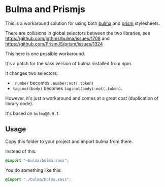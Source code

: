 # Bulma and Prismjs

This is a workaround solution for using both [bulma](https://github.com/jgthms/bulma) and [prism](https://github.com/PrismJS/prism) stylesheets.

There are collisions in global selectors between the two libraries, see https://github.com/jgthms/bulma/issues/1708 and https://github.com/PrismJS/prism/issues/1324

This here is one possible workaround.

It's a patch for the sass version of bulma installed from npm.

It changes two selectors: 
- `.number` becomes `.number:not(.token)`
- `tag:not(body)` becomes `tag:not(body):not(.token)`.

However, it's just a workaround and comes at a great cost (duplication of library code).

It's based on `bulma@0.9.1`.

## Usage

Copy this folder to your project and import bulma from there.

Instead of this:
```scss
@import "~bulma/bulma.sass";
```

You do something like this:
```scss
@import "./bulma/bulma.sass";
```
